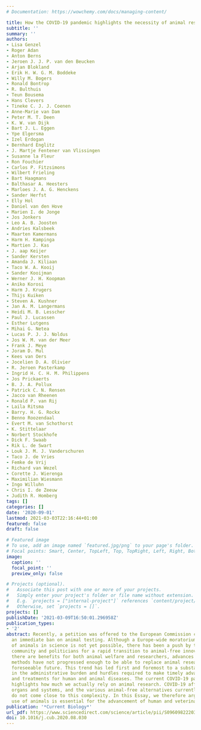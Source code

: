 ```yaml
---
# Documentation: https://wowchemy.com/docs/managing-content/

title: How the COVID-19 pandemic highlights the necessity of animal research
subtitle: ''
summary: ''
authors:
- Lisa Genzel
- Roger Adan
- Anton Berns
- Jeroen J. J. P. van den Beucken
- Arjan Blokland
- Erik H. W. G. M. Boddeke
- Willy M. Bogers
- Ronald Bontrop
- R. Bulthuis
- Teun Bousema
- Hans Clevers
- Tineke C. J. J. Coenen
- Anne-Marie van Dam
- Peter M. T. Deen
- K. W. van Dijk
- Bart J. L. Eggen
- Ype Elgersma
- Izel Erdogan
- Bernhard Englitz
- J. Martje Fentener van Vlissingen
- Susanne la Fleur
- Ron Fouchier
- Carlos P. Fitzsimons
- Wilbert Frieling
- Bart Haagmans
- Balthasar A. Heesters
- Marloes J. A. G. Henckens
- Sander Herfst
- Elly Hol
- Daniel van den Hove
- Marien I. de Jonge
- Jos Jonkers
- Leo A. B. Joosten
- Andries Kalsbeek
- Maarten Kamermans
- Harm H. Kampinga
- Martien J. Kas
- J. aap Keijer
- Sander Kersten
- Amanda J. Kiliaan
- Taco W. A. Kooij
- Sander Kooijman
- Werner J. H. Koopman
- Aniko Korosi
- Harm J. Krugers
- Thijs Kuiken
- Steven A. Kushner
- Jan A. M. Langermans
- Heidi M. B. Lesscher
- Paul J. Lucassen
- Esther Lutgens
- Mihai G. Netea
- Lucas P. J. J. Noldus
- Jos W. M. van der Meer
- Frank J. Meye
- Joram D. Mul
- Kees van Oers
- Jocelien D. A. Olivier
- R. Jeroen Pasterkamp
- Ingrid H. C. H. M. Philippens
- Jos Prickaerts
- B. J. A. Pollux
- Patrick C. N. Rensen
- Jacco van Rheenen
- Ronald P. van Rij
- Laila Ritsma
- Barry. H. G. Rockx
- Benno Roozendaal
- Evert M. van Schothorst
- K. Stittelaar
- Norbert Stockhofe
- Dick F. Swaab
- Rik L. de Swart
- Louk J. M. J. Vanderschuren
- Taco J. de Vries
- Femke de Vrij
- Richard van Wezel
- Corette J. Wierenga
- Maximilian Wiesmann
- Ingo Willuhn
- Chris I. de Zeeuw
- Judith R. Homberg
tags: []
categories: []
date: '2020-09-01'
lastmod: 2021-03-03T22:16:44+01:00
featured: false
draft: false

# Featured image
# To use, add an image named `featured.jpg/png` to your page's folder.
# Focal points: Smart, Center, TopLeft, Top, TopRight, Left, Right, BottomLeft, Bottom, BottomRight.
image:
  caption: ''
  focal_point: ''
  preview_only: false

# Projects (optional).
#   Associate this post with one or more of your projects.
#   Simply enter your project's folder or file name without extension.
#   E.g. `projects = ["internal-project"]` references `content/project/deep-learning/index.md`.
#   Otherwise, set `projects = []`.
projects: []
publishDate: '2021-03-09T16:50:01.296958Z'
publication_types:
- '2'
abstract: Recently, a petition was offered to the European Commission calling for
  an immediate ban on animal testing. Although a Europe-wide moratorium on the use
  of animals in science is not yet possible, there has been a push by the non-scientific
  community and politicians for a rapid transition to animal-free innovations. Although
  there are benefits for both animal welfare and researchers, advances on alternative
  methods have not progressed enough to be able to replace animal research in the
  foreseeable future. This trend has led first and foremost to a substantial increase
  in the administrative burden and hurdles required to make timely advances in research
  and treatments for human and animal diseases. The current COVID-19 pandemic clearly
  highlights how much we actually rely on animal research. COVID-19 affects several
  organs and systems, and the various animal-free alternatives currently available
  do not come close to this complexity. In this Essay, we therefore argue that the
  use of animals is essential for the advancement of human and veterinary health.
publication: '*Current Biology*'
url_pdf: https://www.sciencedirect.com/science/article/pii/S0960982220311842
doi: 10.1016/j.cub.2020.08.030
---
```

